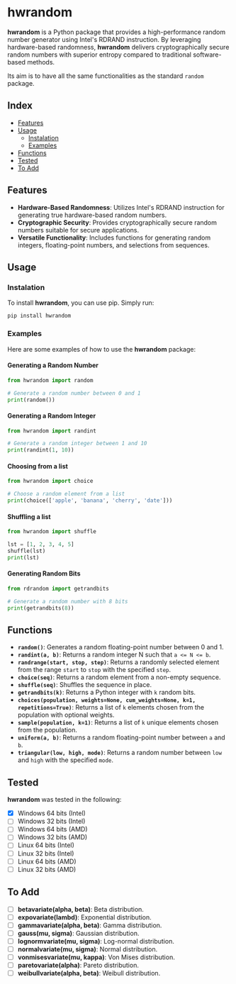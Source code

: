 # hwrandom

**hwrandom** is a Python package that provides a high-performance random number generator using Intel's RDRAND instruction. By leveraging hardware-based randomness, **hwrandom** delivers cryptographically secure random numbers with superior entropy compared to traditional software-based methods.

Its aim is to have all the same functionalities as the standard ```random``` package.

## Index
- [Features](#features)
- [Usage](#usage)
  - [Instalation](#instalation)
  - [Examples](#examples)
- [Functions](#functions)
- [Tested](#tested)
- [To Add](#to-add)

## Features

- **Hardware-Based Randomness**: Utilizes Intel's RDRAND instruction for generating true hardware-based random numbers.
- **Cryptographic Security**: Provides cryptographically secure random numbers suitable for secure applications.
- **Versatile Functionality**: Includes functions for generating random integers, floating-point numbers, and selections from sequences.

## Usage

### Instalation

To install **hwrandom**, you can use pip. Simply run:

```
pip install hwrandom
```

### Examples

Here are some examples of how to use the **hwrandom** package:

#### Generating a Random Number
```py
from hwrandom import random

# Generate a random number between 0 and 1
print(random())
```

#### Generating a Random Integer
```py
from hwrandom import randint 

# Generate a random integer between 1 and 10 
print(randint(1, 10))
```
#### Choosing from a list
```py
from hwrandom import choice

# Choose a random element from a list
print(choice(['apple', 'banana', 'cherry', 'date']))
```
#### Shuffling a list
```py
from hwrandom import shuffle

lst = [1, 2, 3, 4, 5]
shuffle(lst)
print(lst)
```
#### Generating Random Bits
```py
from rdrandom import getrandbits

# Generate a random number with 8 bits
print(getrandbits(8))
```


## Functions
-   **`random()`**: Generates a random floating-point number between 0 and 1.
-   **`randint(a, b)`**: Returns a random integer N such that `a <= N <= b`.
-   **`randrange(start, stop, step)`**: Returns a randomly selected element from the range `start` to `stop` with the specified `step`.
-   **`choice(seq)`**: Returns a random element from a non-empty sequence.
-   **`shuffle(seq)`**: Shuffles the sequence in place.
-   **`getrandbits(k)`**: Returns a Python integer with `k` random bits.
-   **`choices(population, weights=None, cum_weights=None, k=1, repetitions=True)`**: Returns a list of `k` elements chosen from the population with optional weights.
-   **`sample(population, k=1)`**: Returns a list of `k` unique elements chosen from the population.
-   **`uniform(a, b)`**: Returns a random floating-point number between `a` and `b`.
-   **`triangular(low, high, mode)`**: Returns a random number between `low` and `high` with the specified `mode`.


## Tested

**hwrandom** was tested in the following:

- [x] Windows 64 bits (Intel)
- [ ] Windows 32 bits (Intel)
- [ ] Windows 64 bits (AMD)
- [ ] Windows 32 bits (AMD)
- [ ] Linux 64 bits (Intel)
- [ ] Linux 32 bits (Intel)
- [ ] Linux 64 bits (AMD)
- [ ] Linux 32 bits (AMD)

## To Add

- [ ] **betavariate(alpha, beta)**: Beta distribution.
- [ ] **expovariate(lambd)**: Exponential distribution.
- [ ] **gammavariate(alpha, beta)**: Gamma distribution.
- [ ] **gauss(mu, sigma)**: Gaussian distribution.
- [ ] **lognormvariate(mu, sigma)**: Log-normal distribution.
- [ ] **normalvariate(mu, sigma)**: Normal distribution.
- [ ] **vonmisesvariate(mu, kappa)**: Von Mises distribution.
- [ ] **paretovariate(alpha)**: Pareto distribution.
- [ ] **weibullvariate(alpha, beta)**: Weibull distribution.